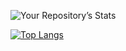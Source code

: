 ![Your Repository’s Stats](https://github-readme-stats.vercel.app/api?username=OctoLuis&show_icons=true)

[![Top Langs](https://github-readme-stats.vercel.app/api/top-langs/?username=OctoLuis&langs_count=10&layout=compact)](https://github.com/OctoLuis/github-readme-stats)
